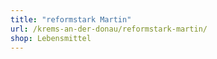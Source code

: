 ```yaml
---
title: "reformstark Martin"
url: /krems-an-der-donau/reformstark-martin/
shop: Lebensmittel
---
```

